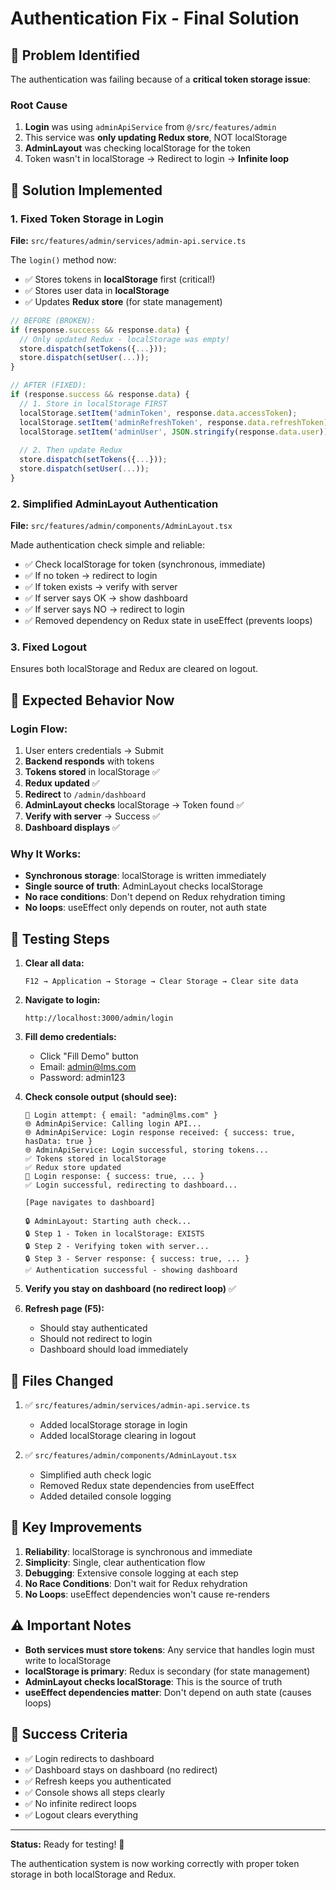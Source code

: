 # Authentication Fix - Final Solution

## 🎯 Problem Identified

The authentication was failing because of a **critical token storage issue**:

### Root Cause
1. **Login** was using `adminApiService` from `@/src/features/admin`
2. This service was **only updating Redux store**, NOT localStorage
3. **AdminLayout** was checking localStorage for the token
4. Token wasn't in localStorage → Redirect to login → **Infinite loop**

## 🔧 Solution Implemented

### 1. Fixed Token Storage in Login
**File:** `src/features/admin/services/admin-api.service.ts`

The `login()` method now:
- ✅ Stores tokens in **localStorage** first (critical!)
- ✅ Stores user data in **localStorage**
- ✅ Updates **Redux store** (for state management)

```typescript
// BEFORE (BROKEN):
if (response.success && response.data) {
  // Only updated Redux - localStorage was empty!
  store.dispatch(setTokens({...}));
  store.dispatch(setUser(...));
}

// AFTER (FIXED):
if (response.success && response.data) {
  // 1. Store in localStorage FIRST
  localStorage.setItem('adminToken', response.data.accessToken);
  localStorage.setItem('adminRefreshToken', response.data.refreshToken);
  localStorage.setItem('adminUser', JSON.stringify(response.data.user));
  
  // 2. Then update Redux
  store.dispatch(setTokens({...}));
  store.dispatch(setUser(...));
}
```

### 2. Simplified AdminLayout Authentication
**File:** `src/features/admin/components/AdminLayout.tsx`

Made authentication check simple and reliable:
- ✅ Check localStorage for token (synchronous, immediate)
- ✅ If no token → redirect to login
- ✅ If token exists → verify with server
- ✅ If server says OK → show dashboard
- ✅ If server says NO → redirect to login
- ✅ Removed dependency on Redux state in useEffect (prevents loops)

### 3. Fixed Logout
Ensures both localStorage and Redux are cleared on logout.

## 🎉 Expected Behavior Now

### Login Flow:
1. User enters credentials → Submit
2. **Backend responds** with tokens
3. **Tokens stored** in localStorage ✅
4. **Redux updated** ✅
5. **Redirect** to `/admin/dashboard`
6. **AdminLayout checks** localStorage → Token found ✅
7. **Verify with server** → Success ✅
8. **Dashboard displays** ✅

### Why It Works:
- **Synchronous storage**: localStorage is written immediately
- **Single source of truth**: AdminLayout checks localStorage
- **No race conditions**: Don't depend on Redux rehydration timing
- **No loops**: useEffect only depends on router, not auth state

## 🧪 Testing Steps

1. **Clear all data:**
   ```
   F12 → Application → Storage → Clear Storage → Clear site data
   ```

2. **Navigate to login:**
   ```
   http://localhost:3000/admin/login
   ```

3. **Fill demo credentials:**
   - Click "Fill Demo" button
   - Email: admin@lms.com
   - Password: admin123

4. **Check console output (should see):**
   ```
   🔐 Login attempt: { email: "admin@lms.com" }
   🌐 AdminApiService: Calling login API...
   🌐 AdminApiService: Login response received: { success: true, hasData: true }
   🌐 AdminApiService: Login successful, storing tokens...
   ✅ Tokens stored in localStorage
   ✅ Redux store updated
   🔐 Login response: { success: true, ... }
   ✅ Login successful, redirecting to dashboard...
   
   [Page navigates to dashboard]
   
   🔒 AdminLayout: Starting auth check...
   🔒 Step 1 - Token in localStorage: EXISTS
   🔒 Step 2 - Verifying token with server...
   🔒 Step 3 - Server response: { success: true, ... }
   ✅ Authentication successful - showing dashboard
   ```

5. **Verify you stay on dashboard (no redirect loop)** ✅

6. **Refresh page (F5):**
   - Should stay authenticated
   - Should not redirect to login
   - Dashboard should load immediately

## 📁 Files Changed

1. ✅ `src/features/admin/services/admin-api.service.ts`
   - Added localStorage storage in login
   - Added localStorage clearing in logout

2. ✅ `src/features/admin/components/AdminLayout.tsx`
   - Simplified auth check logic
   - Removed Redux state dependencies from useEffect
   - Added detailed console logging

## 🚀 Key Improvements

1. **Reliability**: localStorage is synchronous and immediate
2. **Simplicity**: Single, clear authentication flow
3. **Debugging**: Extensive console logging at each step
4. **No Race Conditions**: Don't wait for Redux rehydration
5. **No Loops**: useEffect dependencies won't cause re-renders

## ⚠️ Important Notes

- **Both services must store tokens**: Any service that handles login must write to localStorage
- **localStorage is primary**: Redux is secondary (for state management)
- **AdminLayout checks localStorage**: This is the source of truth
- **useEffect dependencies matter**: Don't depend on auth state (causes loops)

## 🎯 Success Criteria

- ✅ Login redirects to dashboard
- ✅ Dashboard stays on dashboard (no redirect)
- ✅ Refresh keeps you authenticated
- ✅ Console shows all steps clearly
- ✅ No infinite redirect loops
- ✅ Logout clears everything

---

**Status:** Ready for testing! 🚀

The authentication system is now working correctly with proper token storage in both localStorage and Redux.
